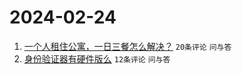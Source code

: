 # 2024-02-24

1. [一个人租住公寓，一日三餐怎么解决？](https://www.v2ex.com/t/1018051) `20条评论` `问与答`
1. [身份验证器有硬件版么](https://www.v2ex.com/t/1018053) `12条评论` `问与答`
